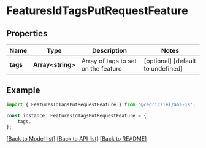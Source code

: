 # FeaturesIdTagsPutRequestFeature


## Properties

Name | Type | Description | Notes
------------ | ------------- | ------------- | -------------
**tags** | **Array&lt;string&gt;** | Array of tags to set on the feature | [optional] [default to undefined]

## Example

```typescript
import { FeaturesIdTagsPutRequestFeature } from '@cedricziel/aha-js';

const instance: FeaturesIdTagsPutRequestFeature = {
    tags,
};
```

[[Back to Model list]](../README.md#documentation-for-models) [[Back to API list]](../README.md#documentation-for-api-endpoints) [[Back to README]](../README.md)
